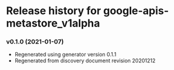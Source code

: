 # Release history for google-apis-metastore_v1alpha

### v0.1.0 (2021-01-07)

* Regenerated using generator version 0.1.1
* Regenerated from discovery document revision 20201212

